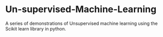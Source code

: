 # Un-supervised-Machine-Learning
A series of demonstrations of Unsupervised machine learning using the Scikit learn library in python.
